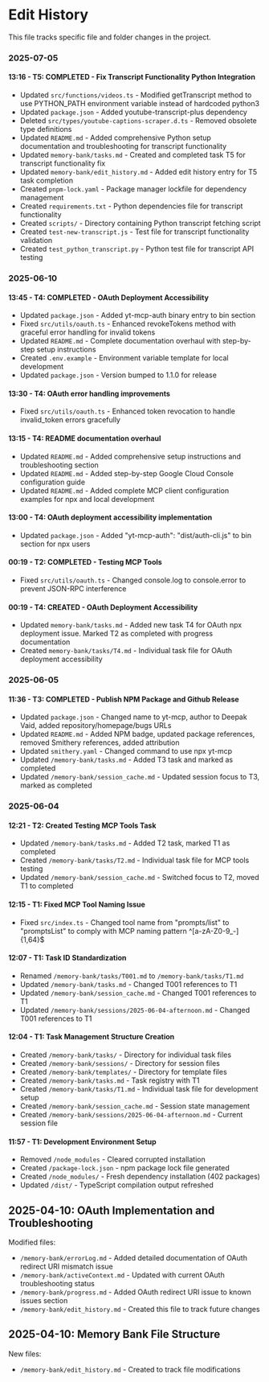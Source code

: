 # Edit History

This file tracks specific file and folder changes in the project.

### 2025-07-05

#### 13:16 - T5: COMPLETED - Fix Transcript Functionality Python Integration
- Updated `src/functions/videos.ts` - Modified getTranscript method to use PYTHON_PATH environment variable instead of hardcoded python3
- Updated `package.json` - Added youtube-transcript-plus dependency
- Deleted `src/types/youtube-captions-scraper.d.ts` - Removed obsolete type definitions
- Updated `README.md` - Added comprehensive Python setup documentation and troubleshooting for transcript functionality
- Updated `memory-bank/tasks.md` - Created and completed task T5 for transcript functionality fix
- Updated `memory-bank/edit_history.md` - Added edit history entry for T5 task completion
- Created `pnpm-lock.yaml` - Package manager lockfile for dependency management
- Created `requirements.txt` - Python dependencies file for transcript functionality
- Created `scripts/` - Directory containing Python transcript fetching script
- Created `test-new-transcript.js` - Test file for transcript functionality validation
- Created `test_python_transcript.py` - Python test file for transcript API testing

### 2025-06-10

#### 13:45 - T4: COMPLETED - OAuth Deployment Accessibility
- Updated `package.json` - Added yt-mcp-auth binary entry to bin section
- Fixed `src/utils/oauth.ts` - Enhanced revokeTokens method with graceful error handling for invalid tokens
- Updated `README.md` - Complete documentation overhaul with step-by-step setup instructions
- Created `.env.example` - Environment variable template for local development
- Updated `package.json` - Version bumped to 1.1.0 for release

#### 13:30 - T4: OAuth error handling improvements
- Fixed `src/utils/oauth.ts` - Enhanced token revocation to handle invalid_token errors gracefully

#### 13:15 - T4: README documentation overhaul
- Updated `README.md` - Added comprehensive setup instructions and troubleshooting section
- Updated `README.md` - Added step-by-step Google Cloud Console configuration guide
- Updated `README.md` - Added complete MCP client configuration examples for npx and local development

#### 13:00 - T4: OAuth deployment accessibility implementation
- Updated `package.json` - Added "yt-mcp-auth": "dist/auth-cli.js" to bin section for npx users

#### 00:19 - T2: COMPLETED - Testing MCP Tools
- Fixed `src/utils/oauth.ts` - Changed console.log to console.error to prevent JSON-RPC interference

#### 00:19 - T4: CREATED - OAuth Deployment Accessibility  
- Updated `memory-bank/tasks.md` - Added new task T4 for OAuth npx deployment issue. Marked T2 as completed with progress documentation
- Created `memory-bank/tasks/T4.md` - Individual task file for OAuth deployment accessibility

### 2025-06-05

#### 11:36 - T3: COMPLETED - Publish NPM Package and Github Release
- Updated `package.json` - Changed name to yt-mcp, author to Deepak Vaid, added repository/homepage/bugs URLs
- Updated `README.md` - Added NPM badge, updated package references, removed Smithery references, added attribution
- Updated `smithery.yaml` - Changed command to use npx yt-mcp
- Updated `/memory-bank/tasks.md` - Added T3 task and marked as completed
- Updated `/memory-bank/session_cache.md` - Updated session focus to T3, marked as completed

### 2025-06-04

#### 12:21 - T2: Created Testing MCP Tools Task
- Updated `/memory-bank/tasks.md` - Added T2 task, marked T1 as completed
- Created `/memory-bank/tasks/T2.md` - Individual task file for MCP tools testing
- Updated `/memory-bank/session_cache.md` - Switched focus to T2, moved T1 to completed

#### 12:15 - T1: Fixed MCP Tool Naming Issue
- Fixed `src/index.ts` - Changed tool name from "prompts/list" to "promptsList" to comply with MCP naming pattern ^[a-zA-Z0-9_-]{1,64}$

#### 12:07 - T1: Task ID Standardization  
- Renamed `/memory-bank/tasks/T001.md` to `/memory-bank/tasks/T1.md`
- Updated `/memory-bank/tasks.md` - Changed T001 references to T1
- Updated `/memory-bank/session_cache.md` - Changed T001 references to T1  
- Updated `/memory-bank/sessions/2025-06-04-afternoon.md` - Changed T001 references to T1

#### 12:04 - T1: Task Management Structure Creation
- Created `/memory-bank/tasks/` - Directory for individual task files
- Created `/memory-bank/sessions/` - Directory for session files
- Created `/memory-bank/templates/` - Directory for template files
- Created `/memory-bank/tasks.md` - Task registry with T1
- Created `/memory-bank/tasks/T1.md` - Individual task file for development setup
- Created `/memory-bank/session_cache.md` - Session state management
- Created `/memory-bank/sessions/2025-06-04-afternoon.md` - Current session file

#### 11:57 - T1: Development Environment Setup
- Removed `/node_modules` - Cleared corrupted installation
- Created `/package-lock.json` - npm package lock file generated
- Created `/node_modules/` - Fresh dependency installation (402 packages)
- Updated `/dist/` - TypeScript compilation output refreshed

## 2025-04-10: OAuth Implementation and Troubleshooting

Modified files:
- `/memory-bank/errorLog.md` - Added detailed documentation of OAuth redirect URI mismatch issue
- `/memory-bank/activeContext.md` - Updated with current OAuth troubleshooting status
- `/memory-bank/progress.md` - Added OAuth redirect URI issue to known issues section
- `/memory-bank/edit_history.md` - Created this file to track future changes

## 2025-04-10: Memory Bank File Structure

New files:
- `/memory-bank/edit_history.md` - Created to track file modifications